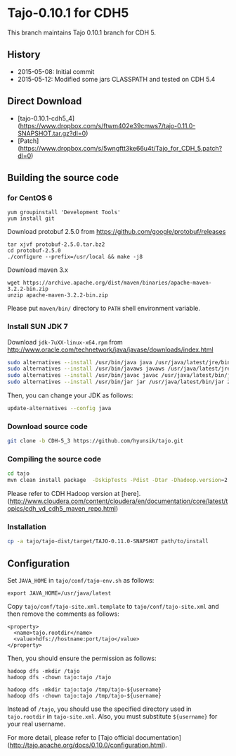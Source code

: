 # Tajo-0.10.1 for CDH5

This branch maintains Tajo 0.10.1 branch for CDH 5.

## History
* 2015-05-08: Initial commit
* 2015-05-12: Modified some jars CLASSPATH and tested on CDH 5.4

## Direct Download
 * [tajo-0.10.1-cdh5_4] (https://www.dropbox.com/s/ftwm402e39cmws7/tajo-0.11.0-SNAPSHOT.tar.gz?dl=0)
 * [Patch] (https://www.dropbox.com/s/5wngftt3ke66u4t/Tajo_for_CDH_5.patch?dl=0)

## Building the source code

### for CentOS 6
```
yum groupinstall 'Development Tools'
yum install git
```

Download protobuf 2.5.0 from https://github.com/google/protobuf/releases
```
tar xjvf protobuf-2.5.0.tar.bz2
cd protobuf-2.5.0
./configure --prefix=/usr/local && make -j8
```

Download maven 3.x
```
wget https://archive.apache.org/dist/maven/binaries/apache-maven-3.2.2-bin.zip
unzip apache-maven-3.2.2-bin.zip
```
Please put ```maven/bin/``` directory to ```PATH``` shell environment variable.

### Install SUN JDK 7

Download ```jdk-7uXX-linux-x64.rpm``` from http://www.oracle.com/technetwork/java/javase/downloads/index.html

```sh
sudo alternatives --install /usr/bin/java java /usr/java/latest/jre/bin/java 200000
sudo alternatives --install /usr/bin/javaws javaws /usr/java/latest/jre/bin/javaws 200000
sudo alternatives --install /usr/bin/javac javac /usr/java/latest/bin/javac 200000
sudo alternatives --install /usr/bin/jar jar /usr/java/latest/bin/jar 200000
```

Then, you can change your JDK as follows:
```sh
update-alternatives --config java
```
### Download source code

```sh
git clone -b CDH-5_3 https://github.com/hyunsik/tajo.git
```

### Compiling the source code
```sh
cd tajo
mvn clean install package  -DskipTests -Pdist -Dtar -Dhadoop.version=2.6.0-cdh5.4.0
```

Please refer to CDH Hadoop version at [here]. (http://www.cloudera.com/content/cloudera/en/documentation/core/latest/topics/cdh_vd_cdh5_maven_repo.html)

### Installation
```sh
cp -a tajo/tajo-dist/target/TAJO-0.11.0-SNAPSHOT path/to/install
```

## Configuration

Set ```JAVA_HOME``` in ```tajo/conf/tajo-env.sh``` as follows:
```
export JAVA_HOME=/usr/java/latest
```

Copy ```tajo/conf/tajo-site.xml.template``` to ```tajo/conf/tajo-site.xml``` and then remove the comments as follows:
```
<property>
  <name>tajo.rootdir</name>
  <value>hdfs://hostname:port/tajo</value>
</property>
```

Then, you should ensure the permission as follows:
```
hadoop dfs -mkdir /tajo
hadoop dfs -chown tajo:tajo /tajo

hadoop dfs -mkdir tajo:tajo /tmp/tajo-${username}
hadoop dfs -chown tajo:tajo /tmp/tajo-${username}
```

Instead of ```/tajo```, you should use the specified directory used in ```tajo.rootdir``` in ```tajo-site.xml```. Also, you must substitute ```${username}``` for your real username.

For more detail, please refer to [Tajo official documentation] (http://tajo.apache.org/docs/0.10.0/configuration.html).
